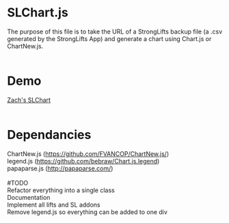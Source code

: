 # SLChart.js<br>
The purpose of this file is to take the URL of a StrongLifts backup file (a .csv generated by the StrongLifts App) and generate a chart using Chart.js or ChartNew.js.<br>
<br>
# Demo
[Zach's SLChart](http://zachtoogood.com/files/FitChart/index.html)<br>
<br>
# Dependancies<br>
ChartNew.js (https://github.com/FVANCOP/ChartNew.js/)<br>
legend.js (https://github.com/bebraw/Chart.js.legend)<br>
papaparse.js (http://papaparse.com/)<br>
<br>
#TODO<br>
Refactor everything into a single class<br>
Documentation<br>
Implement all lifts and SL addons<br>
Remove legend.js so everything can be added to one div<br>
<br>
